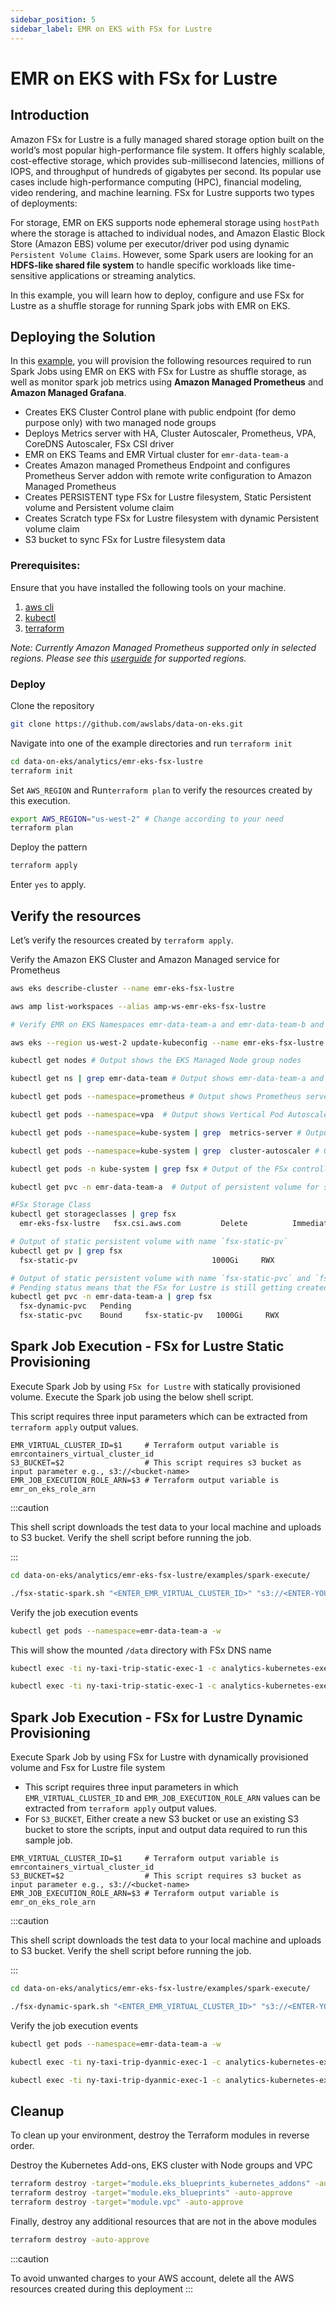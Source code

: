 ```yaml
---
sidebar_position: 5
sidebar_label: EMR on EKS with FSx for Lustre
---
```


# EMR on EKS with FSx for Lustre

## Introduction
Amazon FSx for Lustre is a fully managed shared storage option built on the world’s most popular high-performance file system. It offers highly scalable, cost-effective storage, which provides sub-millisecond latencies, millions of IOPS, and throughput of hundreds of gigabytes per second. Its popular use cases include high-performance computing (HPC), financial modeling, video rendering, and machine learning. FSx for Lustre supports two types of deployments:

For storage, EMR on EKS supports node ephemeral storage using `hostPath` where the storage is attached to individual nodes, and Amazon Elastic Block Store (Amazon EBS) volume per executor/driver pod using dynamic `Persistent Volume Claims`.
However, some Spark users are looking for an **HDFS-like shared file system** to handle specific workloads like time-sensitive applications or streaming analytics.

In this example, you will learn how to deploy, configure and use FSx for Lustre as a shuffle storage for running Spark jobs with EMR on EKS.

## Deploying the Solution
In this [example](https://github.com/awslabs/data-on-eks/tree/main/analytics/terraform/emr-eks-fsx-lustre), you will provision the following resources required to run Spark Jobs using EMR on EKS with FSx for Lustre as shuffle storage, as well as monitor spark job metrics using **Amazon Managed Prometheus** and **Amazon Managed Grafana**.

- Creates EKS Cluster Control plane with public endpoint (for demo purpose only) with two managed node groups
- Deploys Metrics server with HA, Cluster Autoscaler, Prometheus, VPA, CoreDNS Autoscaler, FSx CSI driver
- EMR on EKS Teams and EMR Virtual cluster for `emr-data-team-a`
- Creates Amazon managed Prometheus Endpoint and configures Prometheus Server addon with remote write configuration to Amazon Managed Prometheus
- Creates PERSISTENT type FSx for Lustre filesystem, Static Persistent volume and Persistent volume claim
- Creates Scratch type FSx for Lustre filesystem with dynamic Persistent volume claim
- S3 bucket to sync FSx for Lustre filesystem data

### Prerequisites:

Ensure that you have installed the following tools on your machine.

1. [aws cli](https://docs.aws.amazon.com/cli/latest/userguide/install-cliv2.html)
2. [kubectl](https://Kubernetes.io/docs/tasks/tools/)
3. [terraform](https://learn.hashicorp.com/tutorials/terraform/install-cli)

_Note: Currently Amazon Managed Prometheus supported only in selected regions. Please see this [userguide](https://docs.aws.amazon.com/prometheus/latest/userguide/what-is-Amazon-Managed-Service-Prometheus.html) for supported regions._

### Deploy

Clone the repository

```bash
git clone https://github.com/awslabs/data-on-eks.git
```

Navigate into one of the example directories and run `terraform init`

```bash
cd data-on-eks/analytics/emr-eks-fsx-lustre
terraform init
```

Set `AWS_REGION` and Run`terraform plan` to verify the resources created by this execution.

```bash
export AWS_REGION="us-west-2" # Change according to your need
terraform plan
```

Deploy the pattern

```bash
terraform apply
```

Enter `yes` to apply.

## Verify the resources

Let’s verify the resources created by `terraform apply`.

Verify the Amazon EKS Cluster and Amazon Managed service for Prometheus

```bash
aws eks describe-cluster --name emr-eks-fsx-lustre

aws amp list-workspaces --alias amp-ws-emr-eks-fsx-lustre
```

```bash
# Verify EMR on EKS Namespaces emr-data-team-a and emr-data-team-b and Pod status for Prometheus, Vertical Pod Autoscaler, Metrics Server and Cluster Autoscaler.

aws eks --region us-west-2 update-kubeconfig --name emr-eks-fsx-lustre # Creates k8s config file to authenticate with EKS Cluster

kubectl get nodes # Output shows the EKS Managed Node group nodes

kubectl get ns | grep emr-data-team # Output shows emr-data-team-a and emr-data-team-b namespaces for data teams

kubectl get pods --namespace=prometheus # Output shows Prometheus server and Node exporter pods

kubectl get pods --namespace=vpa  # Output shows Vertical Pod Autoscaler pods

kubectl get pods --namespace=kube-system | grep  metrics-server # Output shows Metric Server pod

kubectl get pods --namespace=kube-system | grep  cluster-autoscaler # Output shows Cluster Autoscaler pod

kubectl get pods -n kube-system | grep fsx # Output of the FSx controller and node pods

kubectl get pvc -n emr-data-team-a  # Output of persistent volume for static(`fsx-static-pvc`) and dynamic(`fsx-dynamic-pvc`)

#FSx Storage Class
kubectl get storageclasses | grep fsx
  emr-eks-fsx-lustre   fsx.csi.aws.com         Delete          Immediate              false                  109s

# Output of static persistent volume with name `fsx-static-pv`
kubectl get pv | grep fsx  
  fsx-static-pv                              1000Gi     RWX            Recycle          Bound    emr-data-team-a/fsx-static-pvc       fsx

# Output of static persistent volume with name `fsx-static-pvc` and `fsx-dynamic-pvc`
# Pending status means that the FSx for Lustre is still getting created. This will be changed to bound once the filesystem is created. Login to AWS console to verify.
kubectl get pvc -n emr-data-team-a | grep fsx
  fsx-dynamic-pvc   Pending                                             fsx            4m56s
  fsx-static-pvc    Bound     fsx-static-pv   1000Gi     RWX            fsx            4m56s

```

## Spark Job Execution - FSx for Lustre Static Provisioning

Execute Spark Job by using `FSx for Lustre` with statically provisioned volume.
Execute the Spark job using the below shell script.

This script requires three input parameters which can be extracted from `terraform apply` output values.

```text
EMR_VIRTUAL_CLUSTER_ID=$1     # Terraform output variable is emrcontainers_virtual_cluster_id
S3_BUCKET=$2                  # This script requires s3 bucket as input parameter e.g., s3://<bucket-name>
EMR_JOB_EXECUTION_ROLE_ARN=$3 # Terraform output variable is emr_on_eks_role_arn
```
:::caution

This shell script downloads the test data to your local machine and uploads to S3 bucket. Verify the shell script before running the job.

:::

```bash
cd data-on-eks/analytics/emr-eks-fsx-lustre/examples/spark-execute/

./fsx-static-spark.sh "<ENTER_EMR_VIRTUAL_CLUSTER_ID>" "s3://<ENTER-YOUR-BUCKET-NAME>" "<EMR_JOB_EXECUTION_ROLE_ARN>"
```

Verify the job execution events

```bash
kubectl get pods --namespace=emr-data-team-a -w
```
This will show the mounted `/data` directory with FSx DNS name

```bash
kubectl exec -ti ny-taxi-trip-static-exec-1 -c analytics-kubernetes-executor -n emr-data-team-a -- df -h

kubectl exec -ti ny-taxi-trip-static-exec-1 -c analytics-kubernetes-executor -n emr-data-team-a -- ls -lah /static
```

## Spark Job Execution - FSx for Lustre Dynamic Provisioning

Execute Spark Job by using FSx for Lustre with dynamically provisioned volume and Fsx for Lustre file system

- This script requires three input parameters in which `EMR_VIRTUAL_CLUSTER_ID` and `EMR_JOB_EXECUTION_ROLE_ARN` values can be extracted from `terraform apply` output values.
- For `S3_BUCKET`, Either create a new S3 bucket or use an existing S3 bucket to store the scripts, input and output data required to run this sample job.

```text
EMR_VIRTUAL_CLUSTER_ID=$1     # Terraform output variable is emrcontainers_virtual_cluster_id
S3_BUCKET=$2                  # This script requires s3 bucket as input parameter e.g., s3://<bucket-name>
EMR_JOB_EXECUTION_ROLE_ARN=$3 # Terraform output variable is emr_on_eks_role_arn
```
:::caution

This shell script downloads the test data to your local machine and uploads to S3 bucket. Verify the shell script before running the job.

:::

```bash
cd data-on-eks/analytics/emr-eks-fsx-lustre/examples/spark-execute/

./fsx-dynamic-spark.sh "<ENTER_EMR_VIRTUAL_CLUSTER_ID>" "s3://<ENTER-YOUR-BUCKET-NAME>" "<EMR_JOB_EXECUTION_ROLE_ARN>"
```

Verify the job execution events

```bash
kubectl get pods --namespace=emr-data-team-a -w
```

```bash
kubectl exec -ti ny-taxi-trip-dyanmic-exec-1 -c analytics-kubernetes-executor -n emr-data-team-a -- df -h

kubectl exec -ti ny-taxi-trip-dyanmic-exec-1 -c analytics-kubernetes-executor -n emr-data-team-a -- ls -lah /dyanmic
```

## Cleanup
To clean up your environment, destroy the Terraform modules in reverse order.

Destroy the Kubernetes Add-ons, EKS cluster with Node groups and VPC

```bash
terraform destroy -target="module.eks_blueprints_kubernetes_addons" -auto-approve
terraform destroy -target="module.eks_blueprints" -auto-approve
terraform destroy -target="module.vpc" -auto-approve
```

Finally, destroy any additional resources that are not in the above modules

```bash
terraform destroy -auto-approve
```

:::caution

To avoid unwanted charges to your AWS account, delete all the AWS resources created during this deployment
:::
